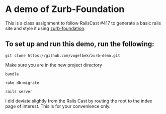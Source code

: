 # A demo of Zurb-Foundation

This is a class assignment to follow RailsCast #417 to generate a basic rails site and style it using [zurb-foundation](https://github.com/zurb/foundation).

## To set up and run this demo, run the following:

`git clone https://github.com/vogelbek/zurb-demo.git`

Make sure you are in the new project directory

`bundle`

`rake db:migrate`

`rails server`

I did deviate slightly from the Rails Cast by routing the root to the index page of interest. This is for your convenience only.

